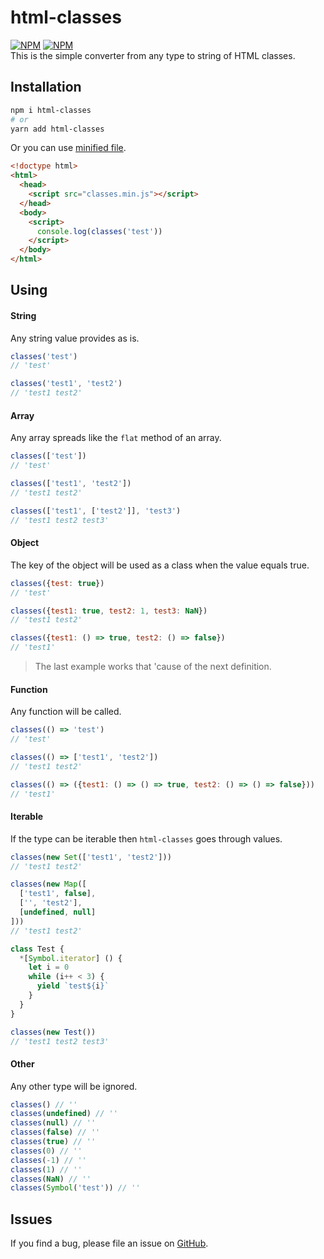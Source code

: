# html-classes
[![NPM](https://img.shields.io/npm/v/html-classes.svg)](https://www.npmjs.com/package/html-classes) [![NPM](https://img.shields.io/npm/dm/html-classes.svg)](https://www.npmjs.com/package/html-classes)  
This is the simple converter from any type to string of HTML classes.
## Installation
```bash
npm i html-classes
# or
yarn add html-classes
```
Or you can use [minified file](https://github.com/d8corp/html-classes/blob/master/lib/classes.min.js).
```html
<!doctype html>
<html>
  <head>
    <script src="classes.min.js"></script>
  </head>
  <body>
    <script>
      console.log(classes('test'))
    </script>
  </body>
</html>
```
## Using
#### String
Any string value provides as is.
```javascript
classes('test')
// 'test'

classes('test1', 'test2')
// 'test1 test2'
```
#### Array
Any array spreads like the `flat` method of an array.
```javascript
classes(['test'])
// 'test'

classes(['test1', 'test2'])
// 'test1 test2'

classes(['test1', ['test2']], 'test3')
// 'test1 test2 test3'
```
#### Object
The key of the object will be used as a class when the value equals true.
```javascript
classes({test: true})
// 'test'

classes({test1: true, test2: 1, test3: NaN})
// 'test1 test2'

classes({test1: () => true, test2: () => false})
// 'test1'
```
> The last example works that 'cause of the next definition.
#### Function
Any function will be called.
```javascript
classes(() => 'test')
// 'test'

classes(() => ['test1', 'test2'])
// 'test1 test2'

classes(() => ({test1: () => () => true, test2: () => () => false}))
// 'test1'
```
#### Iterable
If the type can be iterable then `html-classes` goes through values.
```javascript
classes(new Set(['test1', 'test2']))
// 'test1 test2'

classes(new Map([
  ['test1', false],
  ['', 'test2'],
  [undefined, null]
]))
// 'test1 test2'

class Test {
  *[Symbol.iterator] () {
    let i = 0
    while (i++ < 3) {
      yield `test${i}`
    }
  }
}

classes(new Test())
// 'test1 test2 test3'
```
#### Other
Any other type will be ignored.
```javascript
classes() // ''
classes(undefined) // ''
classes(null) // ''
classes(false) // ''
classes(true) // ''
classes(0) // ''
classes(-1) // ''
classes(1) // ''
classes(NaN) // ''
classes(Symbol('test')) // ''
```
## Issues
If you find a bug, please file an issue on [GitHub](https://github.com/d8corp/html-classes/issues).
